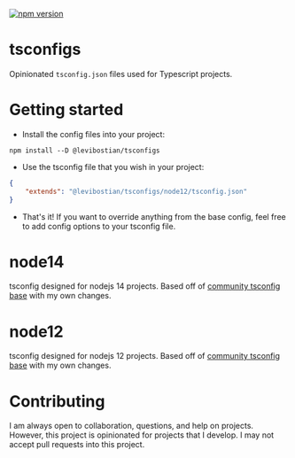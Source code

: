 [![npm version](https://img.shields.io/npm/v/@levibostian/tsconfigs.svg?style=flat-square)](https://www.npmjs.org/package/@levibostian/tsconfigs)

# tsconfigs

Opinionated `tsconfig.json` files used for Typescript projects. 

# Getting started 

* Install the config files into your project:

```
npm install --D @levibostian/tsconfigs
```

* Use the tsconfig file that you wish in your project:

```json
{
    "extends": "@levibostian/tsconfigs/node12/tsconfig.json"
}
```

* That's it! If you want to override anything from the base config, feel free to add config options to your tsconfig file. 

# node14

tsconfig designed for nodejs 14 projects. Based off of [community tsconfig base](https://www.npmjs.com/package/@tsconfig/node14) with my own changes. 

# node12 

tsconfig designed for nodejs 12 projects. Based off of [community tsconfig base](https://www.npmjs.com/package/@tsconfig/node12) with my own changes. 

# Contributing 

I am always open to collaboration, questions, and help on projects. However, this project is opinionated for projects that I develop. I may not accept pull requests into this project. 